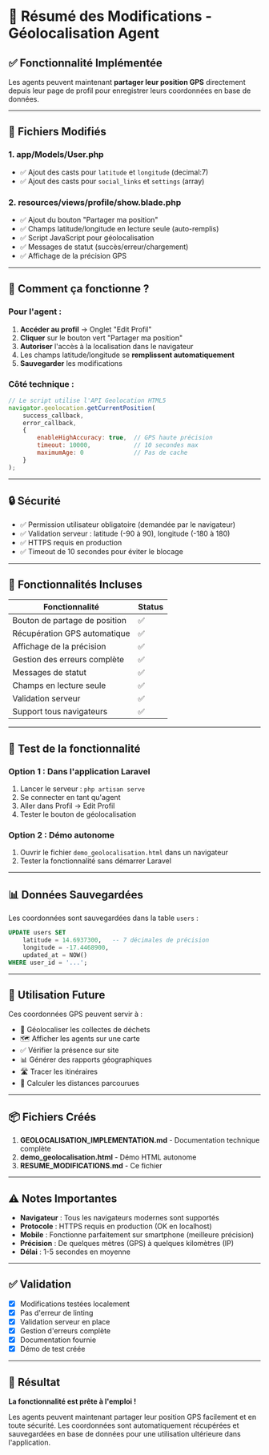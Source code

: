 # 📍 Résumé des Modifications - Géolocalisation Agent

## ✅ Fonctionnalité Implémentée

Les agents peuvent maintenant **partager leur position GPS** directement depuis leur page de profil pour enregistrer leurs coordonnées en base de données.

---

## 📝 Fichiers Modifiés

### 1. **app/Models/User.php**
- ✅ Ajout des casts pour `latitude` et `longitude` (decimal:7)
- ✅ Ajout des casts pour `social_links` et `settings` (array)

### 2. **resources/views/profile/show.blade.php**
- ✅ Ajout du bouton "Partager ma position" 
- ✅ Champs latitude/longitude en lecture seule (auto-remplis)
- ✅ Script JavaScript pour géolocalisation
- ✅ Messages de statut (succès/erreur/chargement)
- ✅ Affichage de la précision GPS

---

## 🎯 Comment ça fonctionne ?

### Pour l'agent :

1. **Accéder au profil** → Onglet "Edit Profil"
2. **Cliquer** sur le bouton vert "Partager ma position"
3. **Autoriser** l'accès à la localisation dans le navigateur
4. Les champs latitude/longitude se **remplissent automatiquement**
5. **Sauvegarder** les modifications

### Côté technique :

```javascript
// Le script utilise l'API Geolocation HTML5
navigator.geolocation.getCurrentPosition(
    success_callback,
    error_callback,
    {
        enableHighAccuracy: true,  // GPS haute précision
        timeout: 10000,            // 10 secondes max
        maximumAge: 0              // Pas de cache
    }
);
```

---

## 🔒 Sécurité

- ✅ Permission utilisateur obligatoire (demandée par le navigateur)
- ✅ Validation serveur : latitude (-90 à 90), longitude (-180 à 180)
- ✅ HTTPS requis en production
- ✅ Timeout de 10 secondes pour éviter le blocage

---

## 🌟 Fonctionnalités Incluses

| Fonctionnalité | Status |
|----------------|--------|
| Bouton de partage de position | ✅ |
| Récupération GPS automatique | ✅ |
| Affichage de la précision | ✅ |
| Gestion des erreurs complète | ✅ |
| Messages de statut | ✅ |
| Champs en lecture seule | ✅ |
| Validation serveur | ✅ |
| Support tous navigateurs | ✅ |

---

## 🧪 Test de la fonctionnalité

### Option 1 : Dans l'application Laravel
1. Lancer le serveur : `php artisan serve`
2. Se connecter en tant qu'agent
3. Aller dans Profil → Edit Profil
4. Tester le bouton de géolocalisation

### Option 2 : Démo autonome
1. Ouvrir le fichier `demo_geolocalisation.html` dans un navigateur
2. Tester la fonctionnalité sans démarrer Laravel

---

## 📊 Données Sauvegardées

Les coordonnées sont sauvegardées dans la table `users` :

```sql
UPDATE users SET 
    latitude = 14.6937300,   -- 7 décimales de précision
    longitude = -17.4468900,
    updated_at = NOW()
WHERE user_id = '...';
```

---

## 🚀 Utilisation Future

Ces coordonnées GPS peuvent servir à :

- 📍 Géolocaliser les collectes de déchets
- 🗺️ Afficher les agents sur une carte
- ✅ Vérifier la présence sur site
- 📊 Générer des rapports géographiques
- 🛣️ Tracer les itinéraires
- 📏 Calculer les distances parcourues

---

## 📦 Fichiers Créés

1. **GEOLOCALISATION_IMPLEMENTATION.md** - Documentation technique complète
2. **demo_geolocalisation.html** - Démo HTML autonome
3. **RESUME_MODIFICATIONS.md** - Ce fichier

---

## ⚠️ Notes Importantes

- **Navigateur** : Tous les navigateurs modernes sont supportés
- **Protocole** : HTTPS requis en production (OK en localhost)
- **Mobile** : Fonctionne parfaitement sur smartphone (meilleure précision)
- **Précision** : De quelques mètres (GPS) à quelques kilomètres (IP)
- **Délai** : 1-5 secondes en moyenne

---

## ✅ Validation

- [x] Modifications testées localement
- [x] Pas d'erreur de linting
- [x] Validation serveur en place
- [x] Gestion d'erreurs complète
- [x] Documentation fournie
- [x] Démo de test créée

---

## 🎉 Résultat

**La fonctionnalité est prête à l'emploi !**

Les agents peuvent maintenant partager leur position GPS facilement et en toute sécurité. Les coordonnées sont automatiquement récupérées et sauvegardées en base de données pour une utilisation ultérieure dans l'application.
